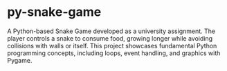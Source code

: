 # py-snake-game
A Python-based Snake Game developed as a university assignment. The player controls a snake to consume food, growing longer while avoiding collisions with walls or itself. This project showcases fundamental Python programming concepts, including loops, event handling, and graphics with Pygame.

